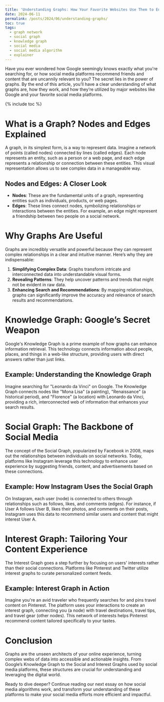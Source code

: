 ```yaml
---
title: 'Understanding Graphs: How Your Favorite Websites Use Them to Enhance Your Experience'
date: 2024-06-11
permalink: /posts/2024/06/understanding-graphs/
toc: true
tags:
  - graph network
  - social graph
  - knowledge graph
  - social media
  - social media algorithm
  - explainer
---
```

Have you ever wondered how Google seemingly knows exactly what you're searching for, or how social media platforms recommend friends and content that are uncannily relevant to you? The secret lies in the power of graphs. By the end of this article, you’ll have a clear understanding of what graphs are, how they work, and how they’re utilized by major websites like Google and your favorite social media platforms.

{% include toc %}

# What is a Graph? Nodes and Edges Explained

A graph, in its simplest form, is a way to represent data. Imagine a network of points (called nodes) connected by lines (called edges). Each node represents an entity, such as a person or a web page, and each edge represents a relationship or connection between these entities. This visual representation allows us to see complex data in a manageable way.

## Nodes and Edges: A Closer Look
- **Nodes**: These are the fundamental units of a graph, representing entities such as individuals, products, or web pages.
- **Edges**: These lines connect nodes, symbolizing relationships or interactions between the entities. For example, an edge might represent a friendship between two people on a social network.

# Why Graphs Are Useful

Graphs are incredibly versatile and powerful because they can represent complex relationships in a clear and intuitive manner. Here’s why they are indispensable:

1. **Simplifying Complex Data**: Graphs transform intricate and interconnected data into understandable visual forms.
2. **Revealing Patterns**: They help uncover patterns and trends that might not be evident in raw data.
3. **Enhancing Search and Recommendations**: By mapping relationships, graphs can significantly improve the accuracy and relevance of search results and recommendations.

# Knowledge Graph: Google’s Secret Weapon

Google's Knowledge Graph is a prime example of how graphs can enhance information retrieval. This technology connects information about people, places, and things in a web-like structure, providing users with direct answers rather than just links.

## Example: Understanding the Knowledge Graph
Imagine searching for "Leonardo da Vinci" on Google. The Knowledge Graph connects nodes like "Mona Lisa" (a painting), "Renaissance" (a historical period), and "Florence" (a location) with Leonardo da Vinci, providing a rich, interconnected web of information that enhances your search results.

# Social Graph: The Backbone of Social Media

The concept of the Social Graph, popularized by Facebook in 2008, maps out the relationships between individuals on social networks. Today, platforms like Instagram leverage this technology to enhance user experience by suggesting friends, content, and advertisements based on these connections.

## Example: How Instagram Uses the Social Graph
On Instagram, each user (node) is connected to others through relationships such as follows, likes, and comments (edges). For instance, if User A follows User B, likes their photos, and comments on their posts, Instagram uses this data to recommend similar users and content that might interest User A.

# Interest Graph: Tailoring Your Content Experience

The Interest Graph goes a step further by focusing on users' interests rather than their social connections. Platforms like Pinterest and Twitter utilize interest graphs to curate personalized content feeds.

## Example: Interest Graph in Action
Imagine you're an avid traveler who frequently searches for and pins travel content on Pinterest. The platform uses your interactions to create an interest graph, connecting you (a node) with travel destinations, travel tips, and travel gear (other nodes). This network of interests helps Pinterest recommend content tailored specifically to your tastes.

# Conclusion

Graphs are the unseen architects of your online experience, turning complex webs of data into accessible and actionable insights. From Google’s Knowledge Graph to the Social and Interest Graphs used by social media platforms, these structures are crucial for understanding and leveraging the digital world.

Ready to dive deeper? Continue reading our next essay on how social media algorithms work, and transform your understanding of these platforms to make your social media efforts more efficient and impactful.
